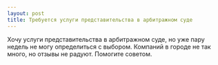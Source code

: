 ```yaml
---
layout: post 
title: Требуется услуги представительства в арбитражном суде 
--- 
```

Хочу услуги представительства в арбитражном суде, но уже пару недель не могу определиться с выбором. Компаний в городе не так много, но отзывы не радуют. Помогите советом.